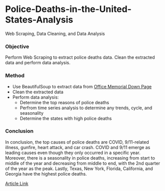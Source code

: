 # Police-Deaths-in-the-United-States-Analysis
Web Scraping, Data Cleaning, and Data Analysis


### Objective ###
Perform Web Scraping to extract police deaths data. Clean the extracted data and perform data analysis.

### Method ###
 - Use BeautifulSoup to extract data from [Office Memorial Down Page](https://www.odmp.org/)
 - Clean the extracted data
 - Perform data analysis:
    - Determine the top reasons of police deaths
    - Perfrom time series analysis to determine any trends, cycle, and seasonality
    - Determine the states with high police deaths

### Conclusion
In conclusion, the top causes of police deaths are COVID, 9/11-related illness, gunfire, heart attack, and car crash. COVID and 9/11 emerge as leading causes even though they only occurred in a specific year. Moreover, there is a seasonality in police deaths, increasing from start to middle of the year and decreasing from middle to end, with the 2nd quarter of the year as the peak. Lastly, Texas, New York, Florida, California, and Georgia have the highest police deaths.

[Article Link](https://medium.com/@maynard.b.miranda/police-deaths-from-2012-to-2022-analysis-40811f332514)

